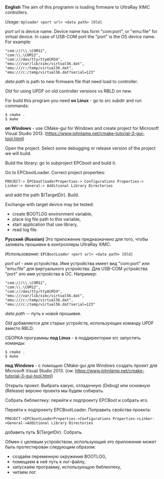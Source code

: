 ﻿**English**
The aim of this programm is loading firmware to UltraRay XIMC controllers.

*Usage*: `Uploader <port url> <data path> [Old]`

*port url* is device name.
Device name has form "com:port", or "emu:file" for virtual device.
In case of USB-COM port the "port" is the OS device name.
For example:

    "com:///\\.\COM12",
    "com:\\.\COM12",
    "com:///dev/tty/ttyACM34",
    "emu:///var/lib/ximc/virtual56.dat",
    "emu:///c:/temp/virtual56.dat",
    "emu:///c:/temp/virtual56.dat?serial=123"

*data path* is path to new firmware file that need load to controller.

*Old* for using UPDF on old controller versions vs RBLD on new.

For build this program you need 
**on Linux** - go to src subdir and run commands:

    $ cmake .
    $ make
    
**on Windows** - use CMake-gui for Windows and create project for Microsoft Visual Studio 2013.
(https://www.johnlamp.net/cmake-tutorial-3-gui-tool.html)

Open the project. Select some debugging or release version of the project we will build.

Build the library: go to subproject EPCboot and build it.

Go to EPCbootLoader. Correct project properties:

`PROJECT-> EPCbootloaderProperties-> Configurations Properties-> Linker-> General-> Additional Library Directories`

and add the path $(TargetDir).
Build. 

Exchange with target device may be tested:
- create BOOTLOG environment variable,
- place log file path to this variable,
- start application that use library,
- read log file.

**Русский (Russian)**
Это приложение предназначено для того, чтобы заливать прошивки в контроллеры UltraRay XIMC.

*Использование*: `EPCBootLoader <port url> <data path> [Old]`

*port url* - имя устройства.
Имя устройства имеет вид "com:port" или "emu:file" для виртуального устройства.
Для USB-COM устройства "port" это имя устройства в ОС.
Например:

    "com:///\\.\COM12",
    "com:\\.\COM12",
    "com:///dev/tty/ttyACM34",
    "emu:///var/lib/ximc/virtual56.dat",
    "emu:///c:/temp/virtual56.dat",
    "emu:///c:/temp/virtual56.dat?serial=123"

*data path* -- путь к новой прошивке.

*Old* добавляется для старых устройств, использующих команду UPDF вместо RBLD.

СБОРКА программы 
**под Linux** - в поддиректории src запустить команды:

    $ cmake .
    $ make
    
**под Windows** - с помощью CMake-gui для Windows создать проект для Microsoft Visual Studio 2013. 
(см. https://www.johnlamp.net/cmake-tutorial-3-gui-tool.html)

Открыть проект. Выбрать какую, отладочную (Debug) или основную (Release) версию проекта мы будем собирать.

Собрать библиотеку: перейти к подпроекту EPCBoot и собрать его.

Перейти к подпроекту EPCBootLoader. Поправить свойства проекта:

`PROJECT->EPCbootLoaderProperties->Configurations Properties->Linker->General->Additional Library Directories` 

добавить путь $(TargetDir). Собрать.

Обмен с целевым устройством, использующий это приложение может быть протестирован следующим образом:
- создаём переменную окружения BOOTLOG,
- помещаем в неё путь к лог-файлу,
- запускаем программу, использующую библиотеку,
- читаем лог.


